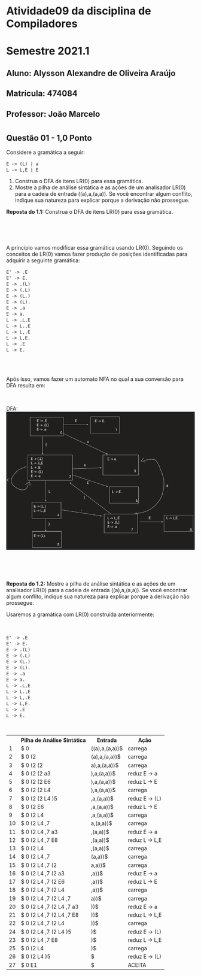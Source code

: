 # Atividade09 da disciplina de Compiladores
# Semestre 2021.1


## Aluno:     Alysson Alexandre de Oliveira Araújo
## Matrícula: 474084
## Professor: João Marcelo

#



## Questão 01 - 1,0 Ponto
Considere a gramática a seguir:

~~~~
E -> (L) | a
L -> L,E | E
~~~~

1. Construa o DFA de itens LR(0) para essa gramática.
2. Mostre a pilha de análise sintática e as ações de um analisador LR(0) para a cadeia de entrada ((a),a,(a,a)). Se você encontrar algum conflito, indique sua natureza para explicar porque a derivação não prossegue.

**Reposta do 1.1:**  Construa o DFA de itens LR(0) para essa gramática.

<br>
<br>
<br>

A princípio vamos modificar essa gramática usando LR(0). Seguindo os conceitos de LR(0) vamos fazer produção de posições identificadas para adquirir a seguinte gramática:


~~~~
E' -> .E
E' -> E.
E -> .(L)
E -> (.L)
E -> (L.)
E -> (L).
E -> .a
E -> a.
L -> .L,E
L -> L.,E
L -> L,.E
L -> L,E.
L -> .E
L -> E.
~~~~

<br>
<br>

Após isso, vamos fazer um automato NFA no qual a sua conversão para DFA resulta em: 

<br>

DFA:
![alt](DFA1_1.png)

<br>
<br>
<br>

**Reposta do 1.2:** Mostre a pilha de análise sintática e as ações de um analisador LR(0) para a cadeia de entrada ((a),a,(a,a)). Se você encontrar algum conflito, indique sua natureza para explicar porque a derivação não prossegue.

Usaremos a gramática com LR(0) construída anteriormente:


<br>

~~~~
E' -> .E
E' -> E.
E -> .(L)
E -> (.L)
E -> (L.)
E -> (L).
E -> .a
E -> a.
L -> .L,E
L -> L.,E
L -> L,.E
L -> L,E.
L -> .E
L -> E.
~~~~

<br>

<table style="width:100%">
  <tr>
    <th></th>
    <th>Pilha de Análise Sintática</th>
    <th>Entrada</th>
    <th>Ação</th>
  </tr>
  <tr>
    <td>1</td>
    <td>$ 0</td>
    <td>((a),a,(a,a))$</td>
    <td>carrega</td>
  </tr>
  <tr>
    <td>2</td>
    <td>$ 0 (2</td>
    <td>(a),a,(a,a))$</td>
    <td>carrega</td>
  </tr>
  <tr>
    <td>3</td>
    <td>$ 0 (2 (2</td>
    <td>a),a,(a,a))$</td>
    <td>carrega</td>
  </tr>
  <tr>
    <td>4</td>
    <td>$ 0 (2 (2 a3</td>
    <td>),a,(a,a))$</td>
    <td>reduz E -> a</td>
  </tr>
  <tr>
    <td>5</td>
    <td>$ 0 (2 (2 E6</td>
    <td>),a,(a,a))$</td>
    <td>reduz L -> E</td>
  </tr>
  <tr>
    <td>6</td>
    <td>$ 0 (2 (2 L4</td>
    <td>),a,(a,a))$</td>
    <td>carrega</td>
  </tr>
  <tr>
    <td>7</td>
    <td>$ 0 (2 (2 L4 )5</td>
    <td>,a,(a,a))$</td>
    <td>reduz E -> (L)</td>
  </tr>
  <tr>
    <td>8</td>
    <td>$ 0 (2 E6 </td>
    <td>,a,(a,a))$</td>
    <td>reduz L -> E</td>
  </tr>
  <tr>
    <td>9</td>
    <td>$ 0 (2 L4 </td>
    <td>,a,(a,a))$</td>
    <td>carrega</td>
  </tr>  
  <tr>
    <td>10</td>
    <td>$ 0 (2 L4 ,7 </td>
    <td>a,(a,a))$</td>
    <td>carrega</td>
  </tr>
  <tr>
    <td>11</td>
    <td>$ 0 (2 L4 ,7 a3 </td>
    <td>,(a,a))$</td>
    <td>reduz E -> a</td>
  </tr>
  <tr>
    <td>12</td>
    <td>$ 0 (2 L4 ,7 E8 </td>
    <td>,(a,a))$</td>
    <td>reduz L -> L,E</td>
  </tr>
  <tr>
    <td>13</td>
    <td>$ 0 (2 L4</td>
    <td>,(a,a))$</td>
    <td>carrega</td>
  </tr>
  <tr>
    <td>14</td>
    <td>$ 0 (2 L4 ,7</td>
    <td>(a,a))$</td>
    <td>carrega</td>
  </tr>
  <tr>
    <td>15</td>
    <td>$ 0 (2 L4 ,7 (2</td>
    <td>a,a))$</td>
    <td>carrega</td>
  </tr>
   <tr>
    <td>16</td>
    <td>$ 0 (2 L4 ,7 (2 a3</td>
    <td>,a))$</td>
    <td>reduz E -> a</td>
  </tr>
   <tr>
    <td>17</td>
    <td>$ 0 (2 L4 ,7 (2 E6</td>
    <td>,a))$</td>
    <td>reduz L -> E</td>
  </tr>
  <tr>
    <td>18</td>
    <td>$ 0 (2 L4 ,7 (2 L4</td>
    <td>,a))$</td>
    <td>carrega</td>
  </tr>
  <tr>
    <td>19</td>
    <td>$ 0 (2 L4 ,7 (2 L4 ,7</td>
    <td>a))$</td>
    <td>carrega</td>
  </tr>
  <tr>
    <td>20</td>
    <td>$ 0 (2 L4 ,7 (2 L4 ,7 a3</td>
    <td>))$</td>
    <td>reduz E -> a</td>
  </tr>
  <tr>
    <td>21</td>
    <td>$ 0 (2 L4 ,7 (2 L4 ,7 E8</td>
    <td>))$</td>
    <td>reduz L -> L,E</td>
  </tr>
  <tr>
    <td>22</td>
    <td>$ 0 (2 L4 ,7 (2 L4</td>
    <td>))$</td>
    <td>carrega</td>
  </tr>
  <tr>
    <td>24</td>
    <td>$ 0 (2 L4 ,7 (2 L4 )5</td>
    <td>)$</td>
    <td>reduz E -> (L)</td>
  </tr>
  <tr>
    <td>23</td>
    <td>$ 0 (2 L4 ,7 E8</td>
    <td>)$</td>
    <td>reduz L -> L,E</td>
  </tr>
  <tr>
    <td>25</td>
    <td>$ 0 (2 L4</td>
    <td>)$</td>
    <td>carrega</td>
  </tr>
  <tr>
    <td>26</td>
    <td>$ 0 (2 L4 )5</td>
    <td>$</td>
    <td>reduz E -> (L)</td>
  </tr>
  <tr>
    <td>27</td>
    <td>$ 0 E1</td>
    <td>$</td>
    <td>ACEITA</td>
  </tr>
 

  

</table>
